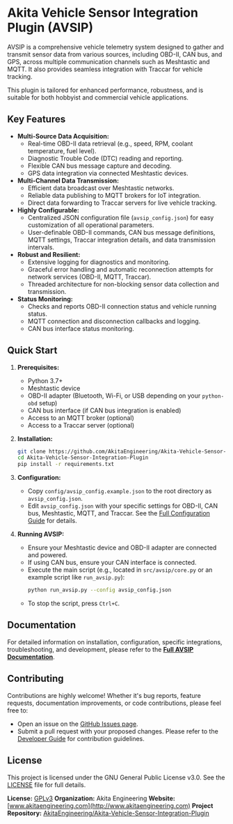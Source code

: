 # Akita Vehicle Sensor Integration Plugin (AVSIP)

AVSIP is a comprehensive vehicle telemetry system designed to gather and transmit sensor data from various sources, including OBD-II, CAN bus, and GPS, across multiple communication channels such as Meshtastic and MQTT. It also provides seamless integration with Traccar for vehicle tracking.

This plugin is tailored for enhanced performance, robustness, and is suitable for both hobbyist and commercial vehicle applications.

## Key Features

* **Multi-Source Data Acquisition:**
    * Real-time OBD-II data retrieval (e.g., speed, RPM, coolant temperature, fuel level).
    * Diagnostic Trouble Code (DTC) reading and reporting.
    * Flexible CAN bus message capture and decoding.
    * GPS data integration via connected Meshtastic devices.
* **Multi-Channel Data Transmission:**
    * Efficient data broadcast over Meshtastic networks.
    * Reliable data publishing to MQTT brokers for IoT integration.
    * Direct data forwarding to Traccar servers for live vehicle tracking.
* **Highly Configurable:**
    * Centralized JSON configuration file (`avsip_config.json`) for easy customization of all operational parameters.
    * User-definable OBD-II commands, CAN bus message definitions, MQTT settings, Traccar integration details, and data transmission intervals.
* **Robust and Resilient:**
    * Extensive logging for diagnostics and monitoring.
    * Graceful error handling and automatic reconnection attempts for network services (OBD-II, MQTT, Traccar).
    * Threaded architecture for non-blocking sensor data collection and transmission.
* **Status Monitoring:**
    * Checks and reports OBD-II connection status and vehicle running status.
    * MQTT connection and disconnection callbacks and logging.
    * CAN bus interface status monitoring.

## Quick Start

1.  **Prerequisites:**
    * Python 3.7+
    * Meshtastic device
    * OBD-II adapter (Bluetooth, Wi-Fi, or USB depending on your `python-obd` setup)
    * CAN bus interface (if CAN bus integration is enabled)
    * Access to an MQTT broker (optional)
    * Access to a Traccar server (optional)

2.  **Installation:**
    ```bash
    git clone https://github.com/AkitaEngineering/Akita-Vehicle-Sensor-Integration-Plugin.git
    cd Akita-Vehicle-Sensor-Integration-Plugin
    pip install -r requirements.txt
    ```

3.  **Configuration:**
    * Copy `config/avsip_config.example.json` to the root directory as `avsip_config.json`.
    * Edit `avsip_config.json` with your specific settings for OBD-II, CAN bus, Meshtastic, MQTT, and Traccar. See the [Full Configuration Guide](docs/03_configuration.md) for details.

4.  **Running AVSIP:**
    * Ensure your Meshtastic device and OBD-II adapter are connected and powered.
    * If using CAN bus, ensure your CAN interface is connected.
    * Execute the main script (e.g., located in `src/avsip/core.py` or an example script like `run_avsip.py`):
        ```bash
        python run_avsip.py --config avsip_config.json
        ```
    * To stop the script, press `Ctrl+C`.

## Documentation

For detailed information on installation, configuration, specific integrations, troubleshooting, and development, please refer to the [**Full AVSIP Documentation**](./docs/index.md).

## Contributing

Contributions are highly welcome! Whether it's bug reports, feature requests, documentation improvements, or code contributions, please feel free to:
* Open an issue on the [GitHub Issues page](https://github.com/AkitaEngineering/Akita-Vehicle-Sensor-Integration-Plugin/issues).
* Submit a pull request with your proposed changes. Please refer to the [Developer Guide](./docs/10_developer_guide.md) for contribution guidelines.

## License

This project is licensed under the GNU General Public License v3.0. See the [LICENSE](./LICENSE) file for full details.


**License:** [GPLv3](https://www.gnu.org/licenses/gpl-3.0.en.html)
**Organization:** Akita Engineering
**Website:** [www.akitaengineering.com](http://www.akitaengineering.com)
**Project Repository:** [AkitaEngineering/Akita-Vehicle-Sensor-Integration-Plugin](https://github.com/AkitaEngineering/Akita-Vehicle-Sensor-Integration-Plugin)
